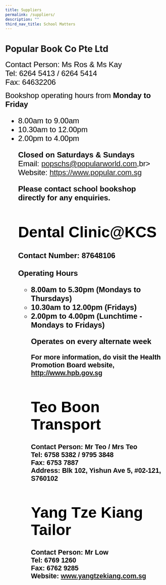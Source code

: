 ```yaml
---
title: Suppliers
permalink: /suppliers/
description: ""
third_nav_title: School Matters
---
```

# Popular Book Co Pte Ltd
<span style="font-size:18.0pt;font-family:Arial;color:black">Contact Person: Ms Ros & Ms Kay<b></b><br>
<span style="font-size:18.0pt;font-family:Arial;color:black">Tel: 6264 5413 / 6264 5414<b></b><br>
<span style="font-size:18.0pt;font-family:Arial;color:black">Fax: 64632206<b></b><br>
	

<span style="font-size:18.0pt;font-family:Arial;color:black">Bookshop operating hours from <b>Monday to Friday</b><br>

<span style="font-size:18.0pt;font-family:Arial;color:black">
<ul>
	<li>8.00am to 9.00am</li>
	<li>10.30am to 12.00pm</li>
	<li>2.00pm to 4.00pm</li>
</span>

<span style="font-size:18.0pt;font-family:Arial;color:black"><b>Closed on Saturdays & Sundays</b>
<span style="font-size:18.0pt;font-family:Arial;color:black"><br>
Email: <a href = "mailto: popschs@popularworld.com">popschs@popularworld.com</a>,br>
<span style="font-size:18.0pt;font-family:Arial;color:black"><br>
Website: <a href = "https://www.popular.com.sg" target="_blank">https://www.popular.com.sg</a>

<span style="font-size:18.0pt;font-family:Arial;color:black"><b>Please contact school bookshop directly for any enquiries.<b>
	
# Dental Clinic@KCS
<span style="font-size:18.0pt;font-family:Arial;color:black"><b>Contact Number: 87648106</b><br>
<span style="font-size:18.0pt;font-family:Arial;color:black"><br>Operating Hours
<span style="font-size:16.0pt;font-family:Arial;color:black"><br>
<ul>
	<li>8.00am to 5.30pm (Mondays to Thursdays)</li>
	<li>10.30am to 12.00pm (Fridays)</li>
	<li>2.00pm to 4.00pm (Lunchtime - Mondays to Fridays)</li>
</span>

<span style="font-size:18.0pt;font-family:Arial;color:black"><b>Operates on every alternate week</b></span>	

<span style="font-size:16.0pt;font-family:Arial;color:black">For more information, do visit the Health Promotion Board website, http://www.hpb.gov.sg</span>
	
# Teo Boon Transport
<span style="font-size:16.0pt;font-family:Arial;color:black">Contact Person: Mr Teo / Mrs Teo<br>
<span style="font-size:16.0pt;font-family:Arial;color:black">Tel: 6758 5382 / 9795 3848<br>
<span style="font-size:16.0pt;font-family:Arial;color:black">Fax: 6753 7887<br>
<span style="font-size:16.0pt;font-family:Arial;color:black">Address: Blk 102, Yishun Ave 5, #02-121, S760102<br>
	
# Yang Tze Kiang Tailor
<span style="font-size:16.0pt;font-family:Arial;color:black">Contact Person: Mr Low<br>
<span style="font-size:16.0pt;font-family:Arial;color:black">Tel: 6769 1260<br>
<span style="font-size:16.0pt;font-family:Arial;color:black">Fax: 6762 9285<br>
<span style="font-size:16.0pt;font-family:Arial;color:black">Website: <a href="www.yangtzekiang.com.sg" target="_blank">www.yangtzekiang.com.sg</a><br>